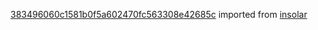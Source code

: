 [383496060c1581b0f5a602470fc563308e42685c](https://github.com/insolar/insolar/commit/383496060c1581b0f5a602470fc563308e42685c) imported from [insolar](https://github.com/insolar/insolar)
